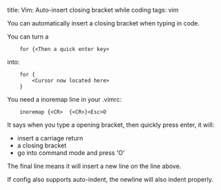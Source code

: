 title: Vim: Auto-insert closing bracket while coding
tags: vim

You can automatically insert a closing bracket when typing in code.

You can turn a 

		for {<Then a quick enter key>

into:

		for {
			<Cursor now located here>
		}

You need a inoremap line in your .vimrc:

		inoremap {<CR>  {<CR>}<Esc>O

It says when you type a opening bracket, then quickly press enter, it will:

* insert a carriage return
* a closing bracket
* go into command mode and press 'O'

The final line means it will insert a new line on the line above.

If config also supports auto-indent, the newline will also indent properly.
